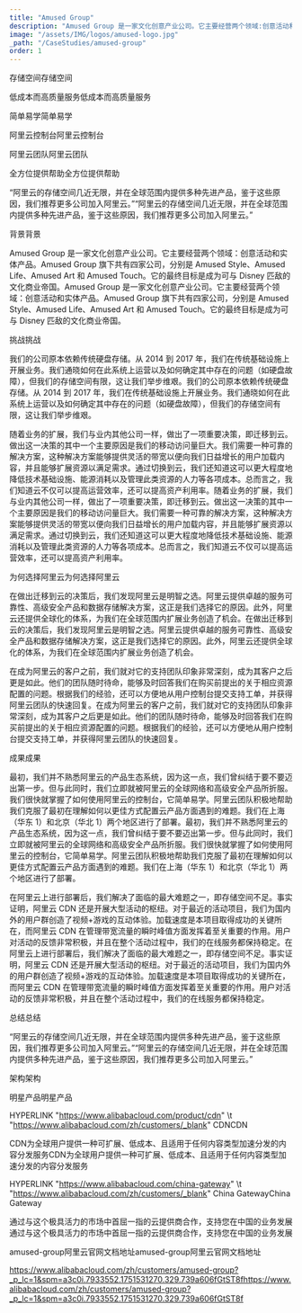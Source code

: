```yaml
---
title: "Amused Group"
description: "Amused Group 是一家文化创意产业公司。它主要经营两个领域:创意活动和实体产品。Amused Group 旗下共有四家公司，分别是 Amused Style、Amused Life、Amused Art 和Amused Touch。它的最终目标是成为可与 Disney 匹敌的文化商业帝国。"
image: "/assets/IMG/logos/amused-logo.jpg"
_path: "/CaseStudies/amused-group"
order: 1
---
```

存储空间存储空间

低成本而高质量服务低成本而高质量服务

简单易学简单易学

阿里云控制台阿里云控制台

阿里云团队阿里云团队

全方位提供帮助全方位提供帮助

“阿里云的存储空间几近无限，并在全球范围内提供多种先进产品，鉴于这些原因，我们推荐更多公司加入阿里云。”“阿里云的存储空间几近无限，并在全球范围内提供多种先进产品，鉴于这些原因，我们推荐更多公司加入阿里云。”

背景背景

Amused Group 是一家文化创意产业公司。它主要经营两个领域：创意活动和实体产品。Amused Group 旗下共有四家公司，分别是 Amused Style、Amused Life、Amused Art 和 Amused Touch。它的最终目标是成为可与 Disney 匹敌的文化商业帝国。Amused Group 是一家文化创意产业公司。它主要经营两个领域：创意活动和实体产品。Amused Group 旗下共有四家公司，分别是 Amused Style、Amused Life、Amused Art 和 Amused Touch。它的最终目标是成为可与 Disney 匹敌的文化商业帝国。

挑战挑战

我们的公司原本依赖传统硬盘存储。从 2014 到 2017 年，我们在传统基础设施上开展业务。我们通晓如何在此系统上运营以及如何确定其中存在的问题（如硬盘故障），但我们的存储空间有限，这让我们举步维艰。我们的公司原本依赖传统硬盘存储。从 2014 到 2017 年，我们在传统基础设施上开展业务。我们通晓如何在此系统上运营以及如何确定其中存在的问题（如硬盘故障），但我们的存储空间有限，这让我们举步维艰。

随着业务的扩展，我们与业内其他公司一样，做出了一项重要决策，即迁移到云。做出这一决策的其中一个主要原因是我们的移动访问量巨大。我们需要一种可靠的解决方案，这种解决方案能够提供灵活的带宽以便向我们日益增长的用户加载内容，并且能够扩展资源以满足需求。通过切换到云，我们还知道这可以更大程度地降低技术基础设施、能源消耗以及管理此类资源的人力等各项成本。总而言之，我们知道云不仅可以提高运营效率，还可以提高资产利用率。随着业务的扩展，我们与业内其他公司一样，做出了一项重要决策，即迁移到云。做出这一决策的其中一个主要原因是我们的移动访问量巨大。我们需要一种可靠的解决方案，这种解决方案能够提供灵活的带宽以便向我们日益增长的用户加载内容，并且能够扩展资源以满足需求。通过切换到云，我们还知道这可以更大程度地降低技术基础设施、能源消耗以及管理此类资源的人力等各项成本。总而言之，我们知道云不仅可以提高运营效率，还可以提高资产利用率。

为何选择阿里云为何选择阿里云

在做出迁移到云的决策后，我们发现阿里云是明智之选。阿里云提供卓越的服务可靠性、高级安全产品和数据存储解决方案，这正是我们选择它的原因。此外，阿里云还提供全球化的体系，为我们在全球范围内扩展业务创造了机会。在做出迁移到云的决策后，我们发现阿里云是明智之选。阿里云提供卓越的服务可靠性、高级安全产品和数据存储解决方案，这正是我们选择它的原因。此外，阿里云还提供全球化的体系，为我们在全球范围内扩展业务创造了机会。

在成为阿里云的客户之前，我们就对它的支持团队印象非常深刻，成为其客户之后更是如此。他们的团队随时待命，能够及时回答我们在购买前提出的关于相应资源配置的问题。根据我们的经验，还可以方便地从用户控制台提交支持工单，并获得阿里云团队的快速回复。在成为阿里云的客户之前，我们就对它的支持团队印象非常深刻，成为其客户之后更是如此。他们的团队随时待命，能够及时回答我们在购买前提出的关于相应资源配置的问题。根据我们的经验，还可以方便地从用户控制台提交支持工单，并获得阿里云团队的快速回复。

成果成果

最初，我们并不熟悉阿里云的产品生态系统，因为这一点，我们曾纠结于要不要迈出第一步。但与此同时，我们立即就被阿里云的全球网络和高级安全产品所折服。我们很快就掌握了如何使用阿里云的控制台，它简单易学。阿里云团队积极地帮助我们克服了最初在理解如何以更佳方式配置云产品方面遇到的难题。我们在上海（华东 1）和北京（华北 1）两个地区进行了部署。最初，我们并不熟悉阿里云的产品生态系统，因为这一点，我们曾纠结于要不要迈出第一步。但与此同时，我们立即就被阿里云的全球网络和高级安全产品所折服。我们很快就掌握了如何使用阿里云的控制台，它简单易学。阿里云团队积极地帮助我们克服了最初在理解如何以更佳方式配置云产品方面遇到的难题。我们在上海（华东 1）和北京（华北 1）两个地区进行了部署。

在阿里云上进行部署后，我们解决了面临的最大难题之一，即存储空间不足。事实证明，阿里云 CDN 还是开展大型活动的枢纽。对于最近的活动项目，我们为国内外的用户群创造了视频+游戏的互动体验。加载速度是本项目取得成功的关键所在，而阿里云 CDN 在管理带宽流量的瞬时峰值方面发挥着至关重要的作用。用户对活动的反馈非常积极，并且在整个活动过程中，我们的在线服务都保持稳定。在阿里云上进行部署后，我们解决了面临的最大难题之一，即存储空间不足。事实证明，阿里云 CDN 还是开展大型活动的枢纽。对于最近的活动项目，我们为国内外的用户群创造了视频+游戏的互动体验。加载速度是本项目取得成功的关键所在，而阿里云 CDN 在管理带宽流量的瞬时峰值方面发挥着至关重要的作用。用户对活动的反馈非常积极，并且在整个活动过程中，我们的在线服务都保持稳定。

总结总结

“阿里云的存储空间几近无限，并在全球范围内提供多种先进产品，鉴于这些原因，我们推荐更多公司加入阿里云。”“阿里云的存储空间几近无限，并在全球范围内提供多种先进产品，鉴于这些原因，我们推荐更多公司加入阿里云。”

架构架构

明星产品明星产品

HYPERLINK "https://www.alibabacloud.com/product/cdn" \t "https://www.alibabacloud.com/zh/customers/_blank" CDNCDN

CDN为全球用户提供一种可扩展、低成本、且适用于任何内容类型加速分发的内容分发服务CDN为全球用户提供一种可扩展、低成本、且适用于任何内容类型加速分发的内容分发服务

HYPERLINK "https://www.alibabacloud.com/china-gateway" \t "https://www.alibabacloud.com/zh/customers/_blank" China GatewayChina Gateway

通过与这个极具活力的市场中首屈一指的云提供商合作，支持您在中国的业务发展通过与这个极具活力的市场中首屈一指的云提供商合作，支持您在中国的业务发展

amused-group阿里云官网文档地址amused-group阿里云官网文档地址

https://www.alibabacloud.com/zh/customers/amused-group?_p_lc=1&spm=a3c0i.7933552.1751531270.329.739a606fGtST8fhttps://www.alibabacloud.com/zh/customers/amused-group?_p_lc=1&spm=a3c0i.7933552.1751531270.329.739a606fGtST8f